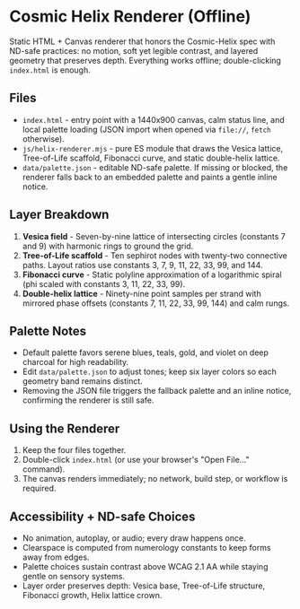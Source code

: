 # Cosmic Helix Renderer (Offline)

Static HTML + Canvas renderer that honors the Cosmic-Helix spec with ND-safe practices: no motion, soft yet legible contrast, and layered geometry that preserves depth. Everything works offline; double-clicking `index.html` is enough.

## Files
- `index.html` - entry point with a 1440x900 canvas, calm status line, and local palette loading (JSON import when opened via `file://`, `fetch` otherwise).
- `js/helix-renderer.mjs` - pure ES module that draws the Vesica lattice, Tree-of-Life scaffold, Fibonacci curve, and static double-helix lattice.
- `data/palette.json` - editable ND-safe palette. If missing or blocked, the renderer falls back to an embedded palette and paints a gentle inline notice.

## Layer Breakdown
1. **Vesica field** - Seven-by-nine lattice of intersecting circles (constants 7 and 9) with harmonic rings to ground the grid.
2. **Tree-of-Life scaffold** - Ten sephirot nodes with twenty-two connective paths. Layout ratios use constants 3, 7, 9, 11, 22, 33, 99, and 144.
3. **Fibonacci curve** - Static polyline approximation of a logarithmic spiral (phi scaled with constants 3, 11, 22, 33, 99).
4. **Double-helix lattice** - Ninety-nine point samples per strand with mirrored phase offsets (constants 7, 11, 22, 33, 99, 144) and calm rungs.

## Palette Notes
- Default palette favors serene blues, teals, gold, and violet on deep charcoal for high readability.
- Edit `data/palette.json` to adjust tones; keep six layer colors so each geometry band remains distinct.
- Removing the JSON file triggers the fallback palette and an inline notice, confirming the renderer is still safe.

## Using the Renderer
1. Keep the four files together.
2. Double-click `index.html` (or use your browser's "Open File..." command).
3. The canvas renders immediately; no network, build step, or workflow is required.

## Accessibility + ND-safe Choices
- No animation, autoplay, or audio; every draw happens once.
- Clearspace is computed from numerology constants to keep forms away from edges.
- Palette choices sustain contrast above WCAG 2.1 AA while staying gentle on sensory systems.
- Layer order preserves depth: Vesica base, Tree-of-Life structure, Fibonacci growth, Helix lattice crown.
